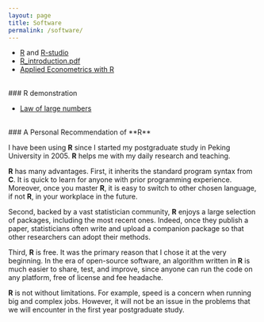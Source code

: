 ```yaml
---
layout: page
title: Software
permalink: /software/
---
```


* [R](http://www.r-project.org/) and [R-studio](http://www.rstudio.com/)
* [R_introduction.pdf](http://cran.r-project.org/doc/manuals/R-intro.pdf)
* [Applied Econometrics with R](http://www.springer.com/us/book/9780387773162)

<br>
### R demonstration

* [Law of large numbers](/R_demo_html/LLN.html)

<br>
### A Personal Recommendation of **R**


I have been using **R** since I started my postgraduate study in Peking University in 2005. **R** helps me with my daily research and teaching.

**R** has many advantages.
First, it inherits the standard program syntax from **C**. It is quick to learn for anyone with prior programming experience. Moreover, once you master **R**, it is easy to switch to other chosen language, if not **R**, in your workplace in the future.

Second, backed by a vast statistician community, **R** enjoys a large selection of packages, including the most recent ones. Indeed, once they publish a paper,  statisticians often write and upload a companion package so that other researchers can adopt their methods.

Third, **R** is free.
It was the primary reason that I chose it at the very beginning.
In the era of open-source software, an algorithm written in **R** is much easier to share, test, and improve, since anyone can run the code on any platform, free of license and fee headache.

**R** is not without limitations. For example, speed is a concern when running big and complex jobs. However, it will not be an issue in the problems that we will encounter in the first year postgraduate study.
